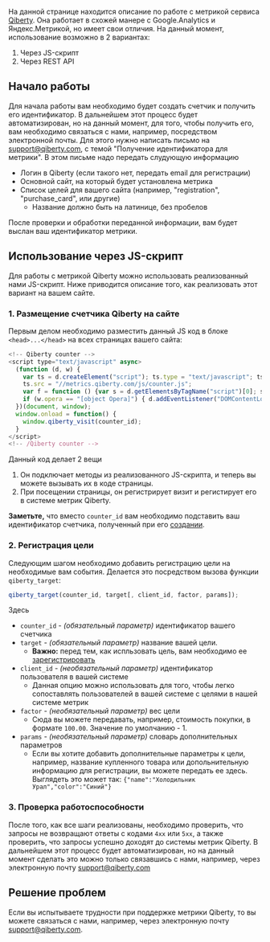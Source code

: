 На данной странице находится описание по работе с метрикой сервиса [Qiberty](https://qiberty.com). Она работает в схожей манере с Google.Analytics и Яндекс.Метрикой, но имеет свои отличия. На данный момент, использование возможно в 2 вариантах:
1. Через JS-скрипт
2. Через REST API

## <a name="start"></a> Начало работы
Для начала работы вам необходимо будет создать счетчик и получить его идентификатор. В дальнейшем этот процесс будет автоматизирован, но на данный момент, для того, чтобы получить его, вам необходимо связаться с нами, например, посредством электронной почты. Для этого нужно написать письмо на [support@qiberty.com](mailto:support@qiberty.com), с темой "Получение идентификатора для метрики". В этом письме надо передать слудующую информацию
- Логин в Qiberty (если такого нет, передать email для регистрации)
- Основной сайт, на который будет установлена метрика
- Список целей для вашего сайта (например, "registration", "purchase_card", или другие)
  - Название должно быть на латинице, без пробелов
 
После проверки и обработки переданной информации, вам будет выслан ваш идентификатор метрики.

## Использование через JS-скрипт
Для работы с метрикой Qiberty можно использовать реализованный нами JS-скрипт. Ниже приводится описание того, как реализовать этот вариант на вашем сайте.

### 1. Размещение счетчика Qiberty на сайте
Первым делом необходимо разместить данный JS код в блоке `<head>...</head>` на всех страницах вашего сайта:
```js
<!-- Qiberty counter -->
<script type="text/javascript" async>
  (function (d, w) {
    var ts = d.createElement("script"); ts.type = "text/javascript"; ts.async = true;
    ts.src = "//metrics.qiberty.com/js/counter.js";
    var f = function () {var s = d.getElementsByTagName("script")[0]; s.parentNode.insertBefore(ts, s);};
    if (w.opera == "[object Opera]") { d.addEventListener("DOMContentLoaded", f, false); } else { f(); }
  })(document, window);
  window.onload = function() {
    window.qiberty_visit(counter_id);
  }
</script>
<!-- /Qiberty counter -->
```
Данный код делает 2 вещи
1. Он подключает методы из реализованного JS-скрипта, и теперь вы можете вызывать их в коде страницы.
2. При посещении страницы, он регистрирует визит и регистирует его в системе метрик Qiberty.

**Заметьте,** что вместо `counter_id` вам необходимо подставить ваш идентификатор счетчика, полученный при его [создании](#start).

### 2. Регистрация цели
Следующим шагом необходимо добавить регистрацию цели на необходимые вам события. Делается это посредством вызова функции `qiberty_target`:
```js
qiberty_target(counter_id, target[, client_id, factor, params]);
```
Здесь
- `counter_id` - *(обязательный параметр)* идентификатор вашего счетчика
- `target` - *(обязательный параметр)* название вашей цели. 
  - **Важно:** перед тем, как испльзовать цель, вам необходимо ее [зарегистрировать](#start)
- `client_id` - *(необязательный параметр)* идентификатор пользователя в вашей системе
  - Данная опцию можно использовать для того, чтобы легко сопоставлять пользователей в вашей системе с целями в нашей системе метрик
- `factor` - *(необязательный параметр)* вес цели
  - Сюда вы можете передавать, например, стоимость покупки, в формате `100.00`. Значение по умолчанию - 1.
- `params` - *(необязательный параметр)* словарь дополнительных параметров
  - Если вы хотите добавить дополнительные параметры к цели, например, название купленного товара или допольнительную информацию для регистрации, вы можете передать ее здесь. Выглядеть это может так: `{"name":"Холодильник Урал","color":"Синий"}`

### 3. Проверка работоспособности
После того, как все шаги реализованы, необходимо проверить, что запросы не возвращают ответы с кодами `4хх` или `5хх`, а также проверить, что запросы успешно доходят до системы метрик Qiberty. В дальнейшем этот процесс будет автоматизирован, но на данный момент сделать это можно только связавшись с нами, например, через электронную почту [support@qiberty.com](mailto:support@qiberty.com)

## Решение проблем
Если вы испытываете трудности при поддержке метрики Qiberty, то вы можете связаться с нами, например, через электронную почту [support@qiberty.com](mailto:support@qiberty.com).

